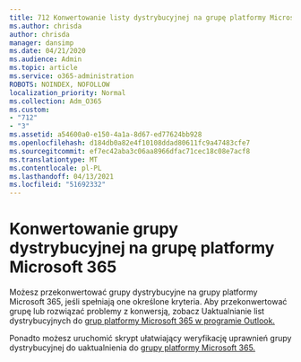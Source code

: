 ```yaml
---
title: 712 Konwertowanie listy dystrybucyjnej na grupę platformy Microsoft 365
ms.author: chrisda
author: chrisda
manager: dansimp
ms.date: 04/21/2020
ms.audience: Admin
ms.topic: article
ms.service: o365-administration
ROBOTS: NOINDEX, NOFOLLOW
localization_priority: Normal
ms.collection: Adm_O365
ms.custom:
- "712"
- "3"
ms.assetid: a54600a0-e150-4a1a-8d67-ed77624bb928
ms.openlocfilehash: d184db0a82e4f10108ddad80611fc9a47483cfe7
ms.sourcegitcommit: ef7ec42aba3c06aa8966dfac71cec18c08e7acf8
ms.translationtype: MT
ms.contentlocale: pl-PL
ms.lasthandoff: 04/13/2021
ms.locfileid: "51692332"
---
```

# <a name="convert-a-distribution-group-to-a-microsoft-365-group"></a>Konwertowanie grupy dystrybucyjnej na grupę platformy Microsoft 365

Możesz przekonwertować grupy dystrybucyjne na grupy platformy Microsoft 365, jeśli spełniają one określone kryteria. Aby przekonwertować grupę lub rozwiązać problemy z konwersją, zobacz Uaktualnianie list dystrybucyjnych do [grup platformy Microsoft 365 w programie Outlook.](https://docs.microsoft.com/microsoft-365/admin/manage/upgrade-distribution-lists)

Ponadto możesz uruchomić skrypt ułatwiający weryfikację uprawnień grupy dystrybucyjnej do uaktualnienia do [grupy platformy Microsoft 365.](https://aka.ms/DLToM365Group)